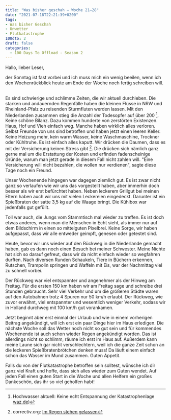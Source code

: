 ```yaml
---
title: "Was bisher geschah – Woche 21–28"
date: "2021-07-18T22:21:39+0200"
tags:
- Was bisher Geschah
- Unwetter
- Flutkatastrophe
100dto: 2
draft: false
categories:
  - 100 Days To Offload - Season 2
---
```


Hallo, lieber Leser,

der Sonntag ist fast vorbei und ich muss mich ein wenig beeilen, wenn ich den Wochenrückblick heute am Ende der Woche noch fertig schreiben will.  

Es sind schwierige und schlimme Zeiten, die wir aktuell durchleben. Die starken und andauernden Regenfälle haben die kleinen Flüsse in NRW und Rheinland-Pfalz zu reisenden Sturmfluten werden lassen. Mit den Niederlanden zusammen stieg die Anzahl der Todesopfer auf über 200 [^1]. Keine schöne Bilanz. Dazu kommen hunderte von zerstörten Existenzen. Haus, Hof und Vieh einfach weg. Manche haben wirklich alles verloren. Selbst Freunde von uns sind betroffen und haben jetzt einen leeren Keller. Keine Heizung mehr, kein warm Wasser, keine Waschmaschine, Trockner oder Kühltruhe. Es ist einfach alles kaputt. Wir drücken die Daumen, dass es mit der Versicherung keinen Stress gibt [^2]. Die drücken sich nämlich ganz gerne mal um die Erstattung der Kosten und erfinden fadenscheinige Gründe, warum man jetzt gerade in diesem Fall nicht zahlen will. "Eine Versicherung will nicht bezahlen, die wollen nur verdienen", sagte diese Tage noch ein Freund.

[^1]: Hochwasser aktuell: Keine echt Entspannung der Katastrophenlage [waz.de](https://www.waz.de/panorama/hochwasser-aktuell-news-nrw-rheinland-pfalz-unwetter-rurdamm-laschet-erftstadt-blessem-id232792277.html))
[^2]: correctiv.org: [Im Regen stehen gelassen](https://correctiv.org/aktuelles/klimawandel/2016/05/25/im-regen-stehen-gelassen/?mc_cid=c5d90ade61&mc_eid=dcb0752e7c)

Unser Wochenende hingegen war dagegen ziemlich gut. Es ist zwar nicht ganz so verlaufen wie wir uns das vorgestellt haben, aber immerhin doch besser als wir erst befürchtet haben. Neben leckerem Grillgut bei meinen Eltern haben auch wir uns mit vielen Leckereien eingedeckt. Darunter ist ein Spießbraten der satte 3,5 kg auf die Waage bringt. Die Kühlbox war jedenfalls gut gefüllt.

Toll war auch, die Jungs vom Stammtisch mal wieder zu treffen. Es ist doch etwas anderes, wenn man die Menschen in Echt sieht, als immer nur auf dem Bildschirm in einen so mittelguten Pixelbrei. Keine Sorge, wir haben aufgepasst, dass wir alle entweder geimpft, genesen oder getestet sind. 

Heute, bevor wir uns wieder auf den Rückweg in die Niederlande gemacht haben, gab es dann noch einen Besuch bei meiner Schwester. Meine Nichte hat sich so darauf gefreut, dass wir da nicht einfach wieder so wegfahren durften. Nach diversen Runden Schaukeln, Tiere in Büchern erkennen, Rutschen, Trampolin springen und Waffeln mit Eis, war der Nachmittag viel zu schnell vorbei. 

Der Rückweg war viel entspannter und angenehmer als der Hinweg am Freitag. Für die ersten 150 km haben wir am Freitag sage und schreibe drei Stunden gebraucht. Sehr viel Verkehr und um die größeren Städte waren auf den Autobahnen trotz 4 Spuren nur 50 km/h erlaubt. Der Rückweg, wie zuvor erwähnt, viel entspannter und wesentlich weniger Verkehr, sodass wir in Holland durchweg mit 100 km/h gut vorankamen. 

Jetzt beginnt aber erst einmal der Urlaub und wie in einem vorherigen Beitrag angekündigt, will ich erst ein paar Dinge hier im Haus erledigen. Die nächste Woche soll das Wetter noch nicht so gut sein und für kommendes Wochenende ist auch schon wieder Regen angekündigt worden. Das ist allerdings nicht so schlimm, räume ich erst im Haus auf. Außerdem kann meine Laune sich gar nicht verschlechtern, weil ich die ganze Zeit schon an die leckeren Spießbratenbrötchen denken muss! Da läuft einem einfach schon das Wasser im Mund zusammen. Guten Appetit. 

Falls du von der Flutkatastrophe betroffen sein solltest, wünsche ich dir ganz viel Kraft und hoffe, dass sich alles wieder zum Guten wendet. Auf jeden Fall einen guten Start in die Woche und allen Helfern ein großes Dankeschön, das ihr so viel geholfen habt!

